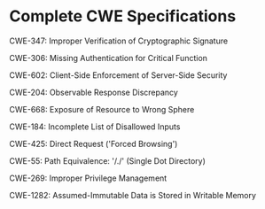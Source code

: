 

# Complete CWE Specifications

CWE-347: Improper Verification of Cryptographic Signature

CWE-306: Missing Authentication for Critical Function

CWE-602: Client-Side Enforcement of Server-Side Security

CWE-204: Observable Response Discrepancy

CWE-668: Exposure of Resource to Wrong Sphere

CWE-184: Incomplete List of Disallowed Inputs

CWE-425: Direct Request ('Forced Browsing')

CWE-55: Path Equivalence: '/./' (Single Dot Directory)

CWE-269: Improper Privilege Management

CWE-1282: Assumed-Immutable Data is Stored in Writable Memory